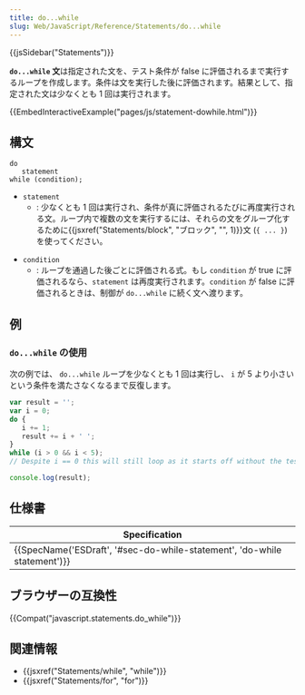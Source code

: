 ```yaml
---
title: do...while
slug: Web/JavaScript/Reference/Statements/do...while
---
```


{{jsSidebar("Statements")}}

**`do...while` 文**は指定された文を、テスト条件が false に評価されるまで実行するループを作成します。条件は文を実行した後に評価されます。結果として、指定された文は少なくとも 1 回は実行されます。

{{EmbedInteractiveExample("pages/js/statement-dowhile.html")}}

## 構文

```
do
   statement
while (condition);
```

- `statement`
  - : 少なくとも 1 回は実行され、条件が真に評価されるたびに再度実行される文。ループ内で複数の文を実行するには、それらの文をグループ化するために{{jsxref("Statements/block", "ブロック", "", 1)}}文 (`{ ... }`) を使ってください。

<!---->

- `condition`
  - : ループを通過した後ごとに評価される式。もし `condition` が true に評価されるなら、`statement` は再度実行されます。`condition` が false に評価されるときは、制御が `do...while` に続く文へ渡ります。

## 例

### `do...while` の使用

次の例では、 `do...while` ループを少なくとも 1 回は実行し、 `i` が 5 より小さいという条件を満たさなくなるまで反復します。

```js
var result = '';
var i = 0;
do {
   i += 1;
   result += i + ' ';
}
while (i > 0 && i < 5);
// Despite i == 0 this will still loop as it starts off without the test

console.log(result);
```

## 仕様書

| Specification                                                                                    |
| ------------------------------------------------------------------------------------------------ |
| {{SpecName('ESDraft', '#sec-do-while-statement', 'do-while statement')}} |

## ブラウザーの互換性

{{Compat("javascript.statements.do_while")}}

## 関連情報

- {{jsxref("Statements/while", "while")}}
- {{jsxref("Statements/for", "for")}}
